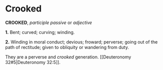 # Crooked

**CROOKED**, _participle passive_ or _adjective_

**1.** Bent; curved; curving; winding.

**2.** Winding in moral conduct; devious; froward; perverse; going out of the path of rectitude; given to obliquity or wandering from duty.

They are a perverse and _crooked_ generation. [[Deuteronomy 32#5|Deuteronomy 32:5]].